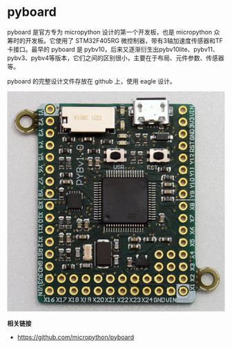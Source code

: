 # pyboard

pyboard 是官方专为 micropython 设计的第一个开发板，也是 micropython 众筹时的开发板。它使用了 STM32F405RG 微控制器，带有3轴加速度传感器和TF卡接口。最早的 pyboard 是 pybv10，后来又逐渐衍生出pybv10lite、pybv11、pybv3、pybv4等版本，它们之间的区别很小，主要在于布局、元件参数、传感器等。

pyboard 的完整设计文件存放在 github 上，使用 eagle 设计。

![](pybv10b.webp)

**相关链接**
- https://github.com/micropython/pyboard
